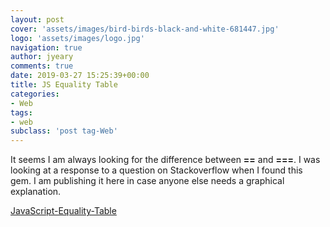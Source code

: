 ```yaml
---
layout: post
cover: 'assets/images/bird-birds-black-and-white-681447.jpg'
logo: 'assets/images/logo.jpg'
navigation: true
author: jyeary
comments: true
date: 2019-03-27 15:25:39+00:00
title: JS Equality Table
categories:
- Web
tags:
- web
subclass: 'post tag-Web'
---
```


It seems I am always looking for the difference between **==** and **===**.  I was looking at a response to a question on Stackoverflow when I found this gem. I am publishing it here in case anyone else needs a graphical explanation.

[JavaScript-Equality-Table](https://dorey.github.io/JavaScript-Equality-Table/)  
